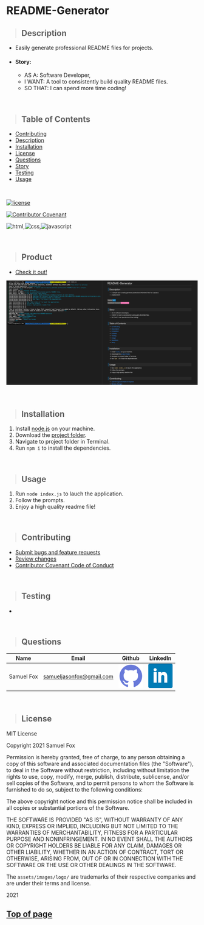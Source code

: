 
# README-Generator

>## Description 

* Easily generate professional README files for projects.
* #### Story:

    - AS A: Software Developer,
    - I WANT: A tool to consistently build quality README files.
    - SO THAT: I can spend more time coding!

<br>

>## Table of Contents

* [Contributing](#Contributing)
* [Description](#Description)
* [Installation](#Installation)
* [License](#License)
* [Questions](#Questions)
* [Story](#Story)
* [Testing](#Testing)
* [Usage](#Usage)
<br>

[![license](https://img.shields.io/badge/License-MIT-blue)](#License)
<br>

[![Contributor Covenant](https://img.shields.io/badge/Contributor%20Covenant-v2.0%20adopted-ff69b4.svg)](./assets/utils/CodeOfConduct.md)
<br>

![html](https://img.shields.io/badge/-HTML5-blue?logo=html5),![css](https://img.shields.io/badge/-CSS-red?logo=css3),![javascript](https://img.shields.io/badge/-javascript-yellow?logo=javascript)

<br>

>## Product

* [Check it out!](https://github.com/samuelfox1/README-Generator) 

![Screenshot](assets/images/screenshot.png)

<br>

>## Installation

1. Install [node.js](https://nodejs.org/en/) on your machine.
2. Download the [project folder](https://github.com/samuelfox1/README-Generator/archive/main.zip).
3. Navigate to project folder in Terminal.
4. Run `npm i` to install the dependencies.

<br>

>## Usage

1. Run `node index.js` to lauch the application.
2. Follow the prompts.
3. Enjoy a high quality readme file!

<br>

>## Contributing

* [Submit bugs and feature requests](https://github.com/samuelfox1/README-Generator/issues)
* [Review changes](https://github.com/samuelfox1/README-Generator/pulls)
* [Contributor Covenant Code of Conduct](./assets/utils/CodeOfConduct.md)

<br>

>## Testing

* 

<br>


>## Questions

| Name | Email  | Github  | LinkedIn |
| :--: | :----: | :-----: | :------: |
| Samuel Fox | samueljasonfox@gmail.com | [![Github](./assets/images/logo/github.png)](https://github.com/samuelfox1) | [![LinkedIn](./assets/images/logo/linkedin.png)](https://www.linkedin.com/in/samuel-fox-tacoma) |

<br>

>## License


MIT License

Copyright 2021 Samuel Fox

Permission is hereby granted, free of charge, to any person obtaining a copy of this software and associated documentation files (the "Software"), to deal in the Software without restriction, including without limitation the rights to use, copy, modify, merge, publish, distribute, sublicense, and/or sell copies of the Software, and to permit persons to whom the Software is furnished to do so, subject to the following conditions:

The above copyright notice and this permission notice shall be included in all copies or substantial portions of the Software.

THE SOFTWARE IS PROVIDED "AS IS", WITHOUT WARRANTY OF ANY KIND, EXPRESS OR IMPLIED, INCLUDING BUT NOT LIMITED TO THE WARRANTIES OF MERCHANTABILITY, FITNESS FOR A PARTICULAR PURPOSE AND NONINFRINGEMENT. IN NO EVENT SHALL THE AUTHORS OR COPYRIGHT HOLDERS BE LIABLE FOR ANY CLAIM, DAMAGES OR OTHER LIABILITY, WHETHER IN AN ACTION OF CONTRACT, TORT OR OTHERWISE, ARISING FROM, OUT OF OR IN CONNECTION WITH THE SOFTWARE OR THE USE OR OTHER DEALINGS IN THE SOFTWARE.
<br>

The `assets/images/logo/` are trademarks of their respective companies and are under their terms and license.
<br>

2021
<br>

## [Top of page](#README-Generator)


